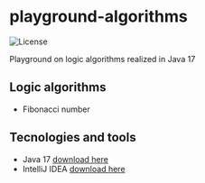 # playground-algorithms

![License](https://img.shields.io/github/license/johnreyes96/playground-algorithms?style=plastic)

Playground on logic algorithms realized in Java 17

## Logic algorithms
* Fibonacci number

## Tecnologies and tools
* Java 17 [download here](https://www.oracle.com/java/technologies/downloads/#jdk17-windows)
* IntelliJ IDEA [download here](https://www.jetbrains.com/es-es/idea/)
